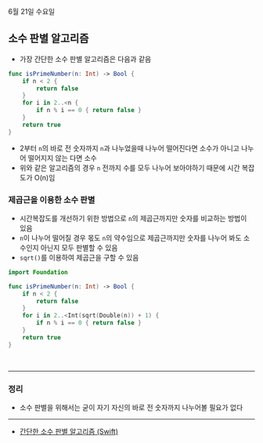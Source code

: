 6월 21일 수요일

## 소수 판별 알고리즘
- 가장 간단한 소수 판별 알고리즘은 다음과 같음

```swift
func isPrimeNumber(n: Int) -> Bool {
    if n < 2 {
        return false
    }
    for i in 2..<n {
        if n % i == 0 { return false }
    }
    return true
}
```
- 2부터 `n`의 바로 전 숫자까지 `n`과 나누었을때 나누어 떨어진다면 소수가 아니고 나누어 떨어지지 않는 다면 소수
- 위와 같은 알고리즘의 경우 `n` 전까지 수를 모두 나누어 보아야하기 때문에 시간 복잡도가 O(n)임

### 제곱근을 이용한 소수 판별
- 시간복잡도를 개선하기 위한 방법으로 `n`의 제곱근까지만 숫자를 비교하는 방법이 있음
- `n`이 나누어 떨어질 경우 몫도 `n`의 약수임으로 제곱근까지만 숫자를 나누어 봐도 소수인지 아닌지 모두 판별할 수 있음
- `sqrt()`를 이용하여 제곱근을 구할 수 있음

```swift
import Foundation

func isPrimeNumber(n: Int) -> Bool {
    if n < 2 {
        return false
    }
    for i in 2..<Int(sqrt(Double(n)) + 1) {
        if n % i == 0 { return false }
    }
    return true
}
```

</br>

---
### 정리
- 소수 판별을 위해서는 굳이 자기 자신의 바로 전 숫자까지 나누어볼 필요가 없다

---
- [간단한 소수 판별 알고리즘 (Swift)](https://dev-mandos.tistory.com/91)
